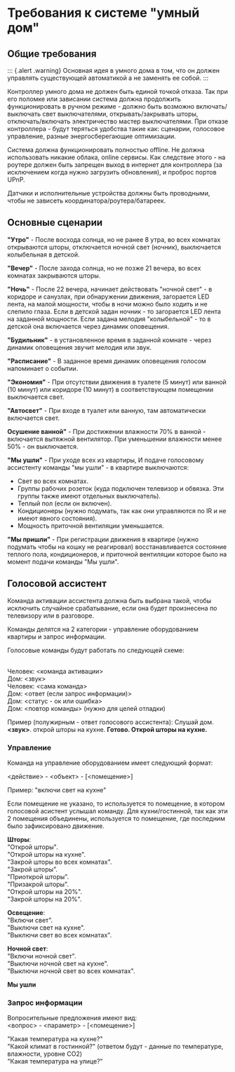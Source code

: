 # Требования к системе "умный дом"

## Общие требования

::: {.alert .warning}
Основная идея в умного дома в том, что он должен управлять существующей автоматикой а не заменять ее собой. 
:::

Контроллер умного дома не должен быть единой точкой отказа. Так при его поломке или зависании система должна продолжить функционировать в ручном режиме - должно быть возможно включать/выключать свет выключателями, открывать/закрывать шторы, отключать/включать электричество мастер выключателями. При отказе контроллера - будут теряться удобства такие как: сценарии, голосовое управление, разные энергосберегающие оптимизации.

Система должна функционировать полностью offline. Не должна использовать никакие облака, online сервисы. Как следствие этого - на роутере должен быть запрещен выход в интернет для контроллера (за исключением когда нужно загрузить обновления), и проброс портов UPnP.

Датчики и исполнительные устройства должны быть проводными, чтобы не зависеть координатора/роутера/батареек.

## Основные сценарии

**"Утро"** - После восхода солнца, но не ранее 8 утра, во всех комнатах открываются шторы, отключается ночной свет (ночник), выключается колыбельная в детской.

**"Вечер"** - После захода солнца, но не позже 21 вечера, во всех комнатах закрываются шторы. 

**"Ночь"** - После 22 вечера, начинает действовать "ночной свет" - в коридоре и санузлах, при обнаружении движения, загорается LED лента, на малой мощности, чтобы в ночи можно было ходить и не слепило глаза. Если в детской задан ночник - то загорается LED лента на заданной мощности. Если задана мелодия "колыбельной" - то в детской она включается через динамик оповещения.

**"Будильник"** - в установленное время в заданной комнате - через динамик оповещения звучит мелодия или звук.

**"Расписание"** - В заданное время динамик оповещения голосом напоминает о событии.

**"Экономия"** - При отсутствии движения в туалете (5 минут) или ванной (10 минут) или коридоре (10 минут) в соответствующем помещении выключается свет.

**"Автосвет"** - При входе в туалет или ванную, там автоматически включается свет.

**Осушение ванной"** - При достижении влажности 70% в ванной - включается вытяжной вентилятор. При уменьшении влажности менее 50% - он выключается.

**"Мы ушли"** - При уходе всех из квартиры, И подаче голосовому ассистенту команды "мы ушли" - в квартире выключаются:

- Свет во всех комнатах.
- Группы рабочих розеток (куда подключен телевизор и обвязка. Эти группы также имеют отдельных выключатель).
- Теплый пол (если он включен).
- Кондиционеры (нужно подумать, так как они управляются по IR и не имеют явного состояния).
- Мощность приточной вентиляции уменьшается. 

**"Мы пришли"** - При регистрации движения в квартире (нужно подумать чтобы на кошку не реагировал) восстанавливается состояние теплого пола, кондиционеров, и приточной вентиляции которое было на момент подачи команды "Мы ушли".

## Голосовой ассистент

Команда активации ассистента должна быть выбрана такой, чтобы исключить случайное срабатывание, если она будет произнесена по телевизору или в разговоре.

Команды делятся на 2 категории - управление оборудованием квартиры и запрос информации.

Голосовые команды будут работать по следующей схеме:

\
Человек: <команда активации> \
Дом: <звук> \
Человек: <сама команда> \
Дом: <ответ (если запрос информации)> \
Дом: <статус - ок или ошибка> \
Дом: <повтор команды> (нужно для целей отладки)

Пример (полужирным - ответ голосового ассистента): Слушай дом. **<звук>**. открой шторы на кухне. **Готово. Открой шторы на кухне.**

### Управление

Команда на управление оборудованием имеет следующий формат:

<действие> - <объект> - [<помещение>]

Пример: "включи свет на кухне"

Если помещение не указано, то используется то помещение, в котором голосовой асистент услышал команду.
Для кухни/гостинной, так как эти 2 помещения объединены, используется то помещение, где последним было зафиксировано движение.

**Шторы**: \
"Открой шторы". \
"Открой шторы на кухне". \
"Закрой шторы во всех комнатах". \
"Закрой шторы". \
"Приоткрой шторы". \
"Призакрой шторы". \
"Открой шторы на 20%". \
"Закрой шторы на 20%".

**Освещение**: \
"Включи свет". \
"Выключи свет на кухне". \
"Выключи свет во всех комнатах".

**Ночной свет**: \
"Включи ночной свет". \
"Выключи ночной свет на кухне". \
"Выключи ночной свет во всех комнатах".

**Мы ушли**

### Запрос информации

Вопросительные предложения имеют вид:\
<вопрос> - <параметр> - [<помещение>]

"Какая температура на кухне?" \
"Какой климат в гостинной?" (ответом будут - данные по температуре, влажности, уровне CO2) \
"Какая температура на улице?"